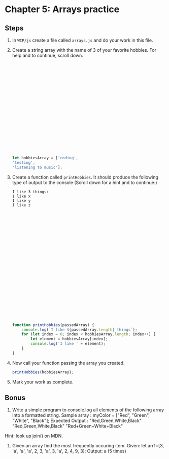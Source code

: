 # Chapter 5: Arrays practice

## Steps
 
1. In `WIP/js` create a file called `arrays.js` and do your work in this file. 

1. Create a string array with the name of 3 of your favorite hobbies. For help and to continue, scroll down.
    ```javascript





















    let hobbiesArray = ['coding',
    'testing',
    'listening to music'];

    ```

1. Create a function called `printHobbies`. It should produce the following type of output to the console (Scroll down for a hint and to continue:)
    ```
    I like 3 things: 
    I like x
    I like y
    I like z
    

























    ```

    ```javascript
    function printHobbies(passedArray) {
        console.log(`I like ${passedArray.length} things`);
        for (let index = 0; index < hobbiesArray.length; index++) {
            let element = hobbiesArray[index];
            console.log('I like ' + element);
        }  
    }
    ```

1. Now call your function passing the array you created.
   ```javascript
   printHobbies(hobbiesArray);
    ```

1. Mark your work as complete.

## Bonus

1. Write a simple program to console.log all elements of the following array into a formatted string. 
Sample array : myColor = ["Red", "Green", "White", "Black"];
Expected Output : 
"Red,Green,White,Black"
"Red,Green,White,Black"
"Red+Green+White+Black"

Hint: look up join() on MDN.


1.  Given an array find the most frequently occuring item. 
Given:
let arr1=[3, 'a', 'a', 'a', 2, 3, 'a', 3, 'a', 2, 4, 9, 3];
Output:
a (5 times)

